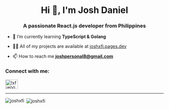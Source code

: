 <h1 align="center">Hi 👋, I'm Josh Daniel</h1>
<h3 align="center">A passionate React.js developer from Philippines</h3>

- 🌱 I’m currently learning **TypeScript & Golang**

- 👨‍💻 All of my projects are available at [joshxfi.pages.dev](joshxfi.pages.dev)

- 📫 How to reach me **joshpersonal8@gmail.com**

<h3 align="left">Connect with me:</h3>
<p align="left">
<a href="https://discord.gg/!xfi#0008" target="blank"><img align="center" src="https://raw.githubusercontent.com/rahuldkjain/github-profile-readme-generator/master/src/images/icons/Social/discord.svg" alt="!xfi#0008" height="30" width="40" /></a>
</p>

<hr>

<p><img align="left" src="https://github-readme-stats.vercel.app/api/top-langs?username=joshxfi&show_icons=true&theme=highcontrast&title_color=2bff00&hide_border=true&locale=en&layout=compact" alt="joshxfi" /></p>

<div><div/>
<div><div/>
<div><div/>
<div><div/>
<div><div/>
<div><div/>

<p>&nbsp;<img align="center" src="https://github-readme-stats.vercel.app/api?username=joshxfi&show_icons=true&title_color=26ff00&text_color=ffffff&bg_color=000000&hide_border=true&locale=en" alt="joshxfi" /></p>
